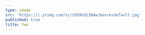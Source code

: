 ```yaml
---
type: image
src: 'https://i.ytimg.com/vi/CHS9Vd23B4w/maxresdefault.jpg'
published: true
title: two
---
```

